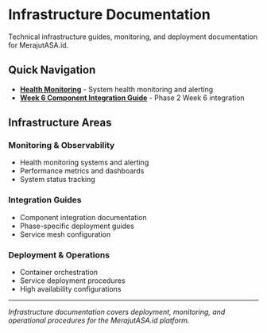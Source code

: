 # Infrastructure Documentation

Technical infrastructure guides, monitoring, and deployment documentation for MerajutASA.id.

## Quick Navigation

- **[Health Monitoring](health-monitoring.md)** - System health monitoring and alerting
- **[Week 6 Component Integration Guide](week6-component-integration-guide.md)** - Phase 2 Week 6 integration

## Infrastructure Areas

### Monitoring & Observability
- Health monitoring systems and alerting
- Performance metrics and dashboards
- System status tracking

### Integration Guides
- Component integration documentation
- Phase-specific deployment guides
- Service mesh configuration

### Deployment & Operations
- Container orchestration
- Service deployment procedures
- High availability configurations

---

*Infrastructure documentation covers deployment, monitoring, and operational procedures for the MerajutASA.id platform.*